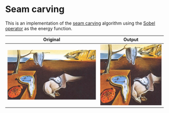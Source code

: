 # Seam carving

This is an implementation of the [seam carving] algorithm using the [Sobel operator] as the energy function.

[seam carving]: https://en.wikipedia.org/wiki/Seam_carving
[Sobel operator]: https://en.wikipedia.org/wiki/Sobel_operator

| Original                             | Output                                      |
|:------------------------------------:|:-------------------------------------------:|
| ![](./the_persistence_of_memory.png) | ![](./the_persistence_of_memory_carved.png) |
